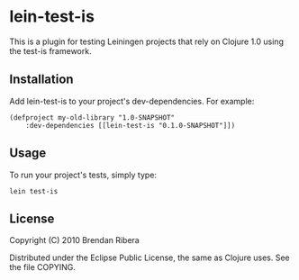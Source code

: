 # lein-test-is

This is a plugin for testing Leiningen projects that rely on Clojure
1.0 using the test-is framework.

## Installation

Add lein-test-is to your project's dev-dependencies.  For example:

    (defproject my-old-library "1.0-SNAPSHOT"
        :dev-dependencies [[lein-test-is "0.1.0-SNAPSHOT"]])

## Usage

To run your project's tests, simply type:

    lein test-is

## License

Copyright (C) 2010 Brendan Ribera

Distributed under the Eclipse Public License, the same as Clojure
uses. See the file COPYING.
